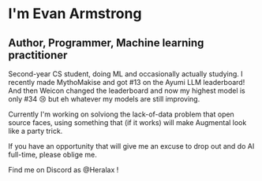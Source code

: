 # I'm Evan Armstrong
## Author, Programmer, Machine learning practitioner

Second-year CS student, doing ML and occasionally actually studying. I recently made MythoMakise and got #13 on the Ayumi LLM leaderboard! And then Weicon changed the leaderboard and now my highest model is only #34 😢 but eh whatever my models are still improving.

Currently I'm working on solviong the lack-of-data problem that open source faces, using something that (if it works) will make Augmental look like a party trick.

If you have an opportunity that will give me an excuse to drop out and do AI full-time, please oblige me.

Find me on Discord as @Heralax !
